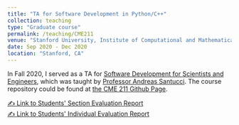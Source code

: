 ```yaml
---
title: "TA for Software Development in Python/C++"
collection: teaching
type: "Graduate course"
permalink: /teaching/CME211
venue: "Stanford University, Institute of Computational and Mathematical Engineering"
date: Sep 2020 - Dec 2020
location: "Stanford, CA"
---
```


In Fall 2020, I served as a TA for [Software Development for Scientists and Engineers](https://github.com/chkao831/chkao831.github.io/blob/master/files/cme211syllabus.md), which was taught by [Professor Andreas Santucci](http://web.stanford.edu/~santucci/). The course repository could be found at [the CME 211 Github Page](https://github.com/CME211/notes). 

[✍ Link to Students' Section Evaluation Report](https://nbviewer.jupyter.org/github/chkao831/FA17-WI18-FA20_TA-Evaluation-Results_UCSD-Stanford/blob/master/CME2111LEC-Chih_HsuanKao-2020-2021_Autumn-Section_Report.pdf) <br>
[✍ Link to Students' Individual Evaluation Report](https://nbviewer.jupyter.org/github/chkao831/FA17-WI18-FA20_TA-Evaluation-Results_UCSD-Stanford/blob/master/CME2111LEC-Chih_HsuanKao-2020-2021_Autumn-response.pdf)
